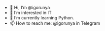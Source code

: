 - 👋 Hi, I’m @igorunya
- 👀 I’m interested in IT
- 🌱 I’m currently learning Python.
- 📫 How to reach me: @igorunya in Telegram

<!---
igorunya/igorunya is a ✨ special ✨ repository because its `README.md` (this file) appears on your GitHub profile.
You can click the Preview link to take a look at your changes.
--->
